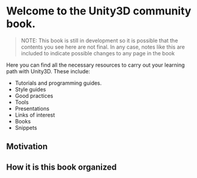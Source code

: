 # Welcome to the Unity3D community book.

> NOTE: This book is still in development so it is possible that the contents you see here are not final. In any case, notes like this are included to indicate possible changes to any page in the book

Here you can find all the necessary resources to carry out your learning path with Unity3D.
These include:

* Tutorials and programming guides.
* Style guides
* Good practices
* Tools
* Presentations
* Links of interest
* Books
* Snippets

## Motivation



## How it is this book organized

